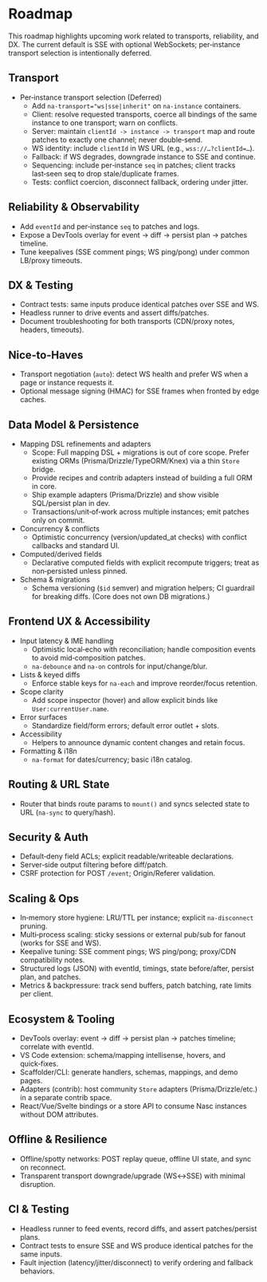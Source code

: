 # Roadmap

This roadmap highlights upcoming work related to transports, reliability, and DX. The current default is SSE with optional WebSockets; per‑instance transport selection is intentionally deferred.

## Transport

- Per‑instance transport selection (Deferred)
  - Add `na-transport="ws|sse|inherit"` on `na-instance` containers.
  - Client: resolve requested transports, coerce all bindings of the same instance to one transport; warn on conflicts.
  - Server: maintain `clientId -> instance -> transport` map and route patches to exactly one channel; never double‑send.
  - WS identity: include `clientId` in WS URL (e.g., `wss://…?clientId=…`).
  - Fallback: if WS degrades, downgrade instance to SSE and continue.
  - Sequencing: include per‑instance `seq` in patches; client tracks last‑seen seq to drop stale/duplicate frames.
  - Tests: conflict coercion, disconnect fallback, ordering under jitter.

## Reliability & Observability

- Add `eventId` and per‑instance `seq` to patches and logs.
- Expose a DevTools overlay for event → diff → persist plan → patches timeline.
- Tune keepalives (SSE comment pings; WS ping/pong) under common LB/proxy timeouts.

## DX & Testing

- Contract tests: same inputs produce identical patches over SSE and WS.
- Headless runner to drive events and assert diffs/patches.
- Document troubleshooting for both transports (CDN/proxy notes, headers, timeouts).

## Nice‑to‑Haves

- Transport negotiation (`auto`): detect WS health and prefer WS when a page or instance requests it.
- Optional message signing (HMAC) for SSE frames when fronted by edge caches.

## Data Model & Persistence

- Mapping DSL refinements and adapters
  - Scope: Full mapping DSL + migrations is out of core scope. Prefer existing ORMs (Prisma/Drizzle/TypeORM/Knex) via a thin `Store` bridge.
  - Provide recipes and contrib adapters instead of building a full ORM in core.
  - Ship example adapters (Prisma/Drizzle) and show visible SQL/persist plan in dev.
  - Transactions/unit‑of‑work across multiple instances; emit patches only on commit.
- Concurrency & conflicts
  - Optimistic concurrency (version/updated_at checks) with conflict callbacks and standard UI.
- Computed/derived fields
  - Declarative computed fields with explicit recompute triggers; treat as non‑persisted unless pinned.
- Schema & migrations
  - Schema versioning (`$id` semver) and migration helpers; CI guardrail for breaking diffs. (Core does not own DB migrations.)

## Frontend UX & Accessibility

- Input latency & IME handling
  - Optimistic local‑echo with reconciliation; handle composition events to avoid mid‑composition patches.
  - `na-debounce` and `na-on` controls for input/change/blur.
- Lists & keyed diffs
  - Enforce stable keys for `na-each` and improve reorder/focus retention.
- Scope clarity
  - Add scope inspector (hover) and allow explicit binds like `User:currentUser.name`.
- Error surfaces
  - Standardize field/form errors; default error outlet + slots.
- Accessibility
  - Helpers to announce dynamic content changes and retain focus.
- Formatting & i18n
  - `na-format` for dates/currency; basic i18n catalog.

## Routing & URL State

- Router that binds route params to `mount()` and syncs selected state to URL (`na-sync` to query/hash).

## Security & Auth

- Default‑deny field ACLs; explicit readable/writeable declarations.
- Server‑side output filtering before diff/patch.
- CSRF protection for POST `/event`; Origin/Referer validation.

## Scaling & Ops

- In‑memory store hygiene: LRU/TTL per instance; explicit `na-disconnect` pruning.
- Multi‑process scaling: sticky sessions or external pub/sub for fanout (works for SSE and WS).
- Keepalive tuning: SSE comment pings; WS ping/pong; proxy/CDN compatibility notes.
- Structured logs (JSON) with eventId, timings, state before/after, persist plan, and patches.
- Metrics & backpressure: track send buffers, patch batching, rate limits per client.

## Ecosystem & Tooling

- DevTools overlay: event → diff → persist plan → patches timeline; correlate with eventId.
- VS Code extension: schema/mapping intellisense, hovers, and quick‑fixes.
- Scaffolder/CLI: generate handlers, schemas, mappings, and demo pages.
- Adapters (contrib): host community `Store` adapters (Prisma/Drizzle/etc.) in a separate contrib space.
- React/Vue/Svelte bindings or a store API to consume Nasc instances without DOM attributes.

## Offline & Resilience

- Offline/spotty networks: POST replay queue, offline UI state, and sync on reconnect.
- Transparent transport downgrade/upgrade (WS↔SSE) with minimal disruption.

## CI & Testing

- Headless runner to feed events, record diffs, and assert patches/persist plans.
- Contract tests to ensure SSE and WS produce identical patches for the same inputs.
- Fault injection (latency/jitter/disconnect) to verify ordering and fallback behaviors.
